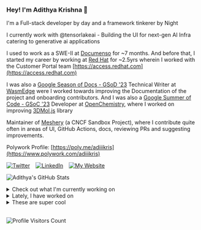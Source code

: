 ### Hey! I'm Adithya Krishna 👋
I'm a Full-stack developer by day and a framework tinkerer by Night

I currently work with @tensorlakeai - Building the UI for next-gen AI Infra catering to generative ai applications
  
I used to work as a SWE-II at [Documenso](https://documenso.com) for ~7 months. And before that, I started my career by working at [Red Hat](https://redhat.com) for ~2.5yrs wherein I worked with the Customer Portal team [https://access.redhat.com](https://access.redhat.com)

I was also a [Google Season of Docs - GSoD '23](https://developers.google.com/season-of-docs) Technical Writer at [WasmEdge](https://github.com/WasmEdge) were I worked towards improving the Documentation of the project and onboarding contributors. And I was also a [Google Summer of Code - GSoC '23](https://summerofcode.withgoogle.com/) Developer at [OpenChemistry](https://openchemistry.org), where I worked on improving [3DMol.js](https://github.com/3dmol/3Dmol.js) library

Maintainer of [Meshery](https://github.com/meshery) (a CNCF Sandbox Project), where I contribute quite often in areas of UI, GitHub Actions, docs, reviewing PRs and suggesting improvements.

Polywork Profile: [https://poly.me/adiiikris](https://www.polywork.com/adiiikris)

[![Twitter](https://img.shields.io/badge/-@adii_kris-%231DA1F2?style=for-the-badge&logo=twitter&logoColor=ffffff)](https:/twitter.adikris.in) &ensp;
[![LinkedIn](https://img.shields.io/badge/-Adithya%20Krishna-%230A67C3?style=for-the-badge&logo=linkedin&logoColor=ffffff)](https://linkedin.adikris.in/) &ensp;
[![My Website](https://img.shields.io/badge/-My%20Website-%230A67C3?style=for-the-badge)](https://adikris.in/)



![Adithya's GitHub Stats](https://github-readme-stats.vercel.app/api?username=adithyaakrishna&show_icons=true&hide_border=true&title_color=fff&icon_color=79ff97&text_color=9f9f9f&bg_color=151515)


<details>
  <summary>Check out what I'm currently working on</summary>
  
  - [tensorlakeai/tensorlake](https://github.com/tensorlakeai/tensorlake) - Tensorlake SDK (1 week ago)
  - [nyayanidhi/nyayanidhi-rag-ui](https://github.com/nyayanidhi/nyayanidhi-rag-ui) -  (2 weeks ago)
  - [tensorlakeai/indexify](https://github.com/tensorlakeai/indexify) - A realtime serving engine for Data-Intensive Generative AI Applications (2 weeks ago)
  - [adithyaakrishna/blog](https://github.com/adithyaakrishna/blog) - My Blogs (1 month ago)
  - [adithyaakrishna/react-slot](https://github.com/adithyaakrishna/react-slot) - A React component library inspired by vintage split-flap display boards, like those classic railway station information boards (1 month ago)
</details>

<details>
  <summary>Lately, I have worked on</summary>
  
  - [chore: reorganize chat page to follow nextjs best practices](https://github.com/BasedHardware/omi/pull/2433) on [BasedHardware/omi](https://github.com/BasedHardware/omi) (1 day ago)
  - [chore: fix formatting issue of the docs](https://github.com/BasedHardware/omi/pull/2432) on [BasedHardware/omi](https://github.com/BasedHardware/omi) (1 day ago)
</details>

<details>
  <summary>These are super cool</summary>
  
  - [kuzudb/kuzu](https://github.com/kuzudb/kuzu) - Embedded property graph database built for speed. Vector search and full-text search built in. Implements Cypher. (1 week ago)
  - [langfuse/langfuse](https://github.com/langfuse/langfuse) - 🪢 Open source LLM engineering platform: LLM Observability, metrics, evals, prompt management, playground, datasets. Integrates with OpenTelemetry, Langchain, OpenAI SDK, LiteLLM, and more. 🍊YC W23  (2 weeks ago)
  - [opentensor/developer-docs](https://github.com/opentensor/developer-docs) - Developer documentation for Bittensor. (3 weeks ago)
  - [Portkey-AI/gateway](https://github.com/Portkey-AI/gateway) - A blazing fast AI Gateway with integrated guardrails. Route to 200&#43; LLMs, 50&#43; AI Guardrails with 1 fast &amp; friendly API. (3 weeks ago)
  - [mem0ai/mem0](https://github.com/mem0ai/mem0) - Memory for AI Agents; SOTA in AI Agent Memory; Announcing OpenMemory MCP - local and secure memory management. (1 month ago)
</details>

<br> 

![Profile Visitors Count](https://profile-counter.glitch.me/adithyaakrishna/count.svg)
